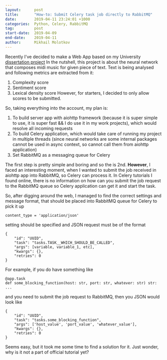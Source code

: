 ```yaml
---
layout:      post
title:       "How-to: Submit Celery task job directly to RabbitMQ"
date:        2019-04-11 23:24:01 +1000
categories:  Python, Celery, RabbitMQ
tag:         post
start-date:  2019-04-09
end-date:    2019-04-11
author:      Mikhail Molotkov
---
```


Recently I've decided to make a Web App based on my University [dissertation project][link-to]
In the nutshell, this project is about the neural network that composes midi music for given piece of text. Text is being analysed and following metrics are extracted from it:
  1. Complexity score
  2. Sentiment score
  3. Lexical density score
However, for starters, I decided to only allow scores to be submitted. 

So, taking everything into the account, my plan is:
  1. To build server app with aiohttp framework (because it is super simple to use, it is super fast && I do use it in my work projects), which would resolve all incoming requests
  2. To build Celery application, which would take care of running my project in multiple threads (since neural networks are some internal packages cannot be used in async context, so cannot call them from aiohttp application)
  3. Set RabbitMQ as a messaging queue for Celery


The first step is pretty simple and boring and so the is 2nd. 
**However**, I faced an interesting moment, when I wanted to submit the job received in aiohttp app into RabbitMQ, so Celery can process it. In Celery tutorials I found online, there is no information
on how can you submit the job request to the RabbitMQ queue so Celery application can get it and start the task. 

So, after digging around the web, I managed to find the correct settings and message format, that should be placed into RabbitMQ queue for Celery to pick it up
```
content_type = 'application/json'
```
setting should be specified and JSON request must be of the format
```
{
	"id": "UUID",
	"task": "tasks.TASK__WHICH_SHOULD_BE_CALLED",
	"args": [variable, variable_1, etc],
	"kwargs": {},
	"retries": 0
}
```

For example, if you do have something like
```
@app.task
def some_blocking_function(host: str, port: str, whatever: str) str:
...
```
and you need to submit the job request to RabbitMQ, then you JSON would look like
```
{
	"id": "UUID",
	"task": "tasks.some_blocking_function",
	"args": ['host_value', 'port_value', 'whatever_value'],
	"kwargs": {},
	"retries": 0
}
```

Seems easy, but it took me some time to find a solution for it. Just wonder, why is it not a part of official tutorial yet? 

[link-to]:    https://github.com/MikhailMS/text_musification
